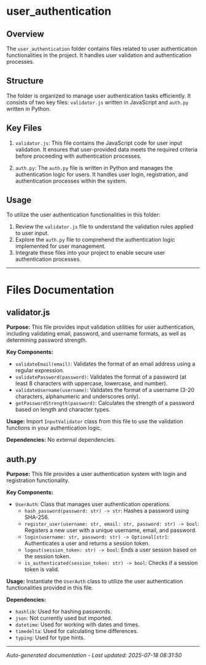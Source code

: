 # user_authentication

## Overview
The `user_authentication` folder contains files related to user authentication functionalities in the project. It handles user validation and authentication processes.

## Structure
The folder is organized to manage user authentication tasks efficiently. It consists of two key files: `validator.js` written in JavaScript and `auth.py` written in Python.

## Key Files
1. `validator.js`: This file contains the JavaScript code for user input validation. It ensures that user-provided data meets the required criteria before proceeding with authentication processes.
   
2. `auth.py`: The `auth.py` file is written in Python and manages the authentication logic for users. It handles user login, registration, and authentication processes within the system.

## Usage
To utilize the user authentication functionalities in this folder:
1. Review the `validator.js` file to understand the validation rules applied to user input.
2. Explore the `auth.py` file to comprehend the authentication logic implemented for user management.
3. Integrate these files into your project to enable secure user authentication processes.

---

# Files Documentation

## validator.js

**Purpose:** This file provides input validation utilities for user authentication, including validating email, password, and username formats, as well as determining password strength.

**Key Components:**
- `validateEmail(email)`: Validates the format of an email address using a regular expression.
- `validatePassword(password)`: Validates the format of a password (at least 8 characters with uppercase, lowercase, and number).
- `validateUsername(username)`: Validates the format of a username (3-20 characters, alphanumeric and underscores only).
- `getPasswordStrength(password)`: Calculates the strength of a password based on length and character types.

**Usage:** Import `InputValidator` class from this file to use the validation functions in your authentication logic.

**Dependencies:** No external dependencies.

## auth.py

**Purpose:** This file provides a user authentication system with login and registration functionality.

**Key Components:**
- `UserAuth`: Class that manages user authentication operations.
  - `hash_password(password: str) -> str`: Hashes a password using SHA-256.
  - `register_user(username: str, email: str, password: str) -> bool`: Registers a new user with a unique username, email, and password.
  - `login(username: str, password: str) -> Optional[str]`: Authenticates a user and returns a session token.
  - `logout(session_token: str) -> bool`: Ends a user session based on the session token.
  - `is_authenticated(session_token: str) -> bool`: Checks if a session token is valid.

**Usage:** Instantiate the `UserAuth` class to utilize the user authentication functionalities provided in this file.

**Dependencies:**
- `hashlib`: Used for hashing passwords.
- `json`: Not currently used but imported.
- `datetime`: Used for working with dates and times.
- `timedelta`: Used for calculating time differences.
- `typing`: Used for type hints.

---
*Auto-generated documentation - Last updated: 2025-07-18 08:31:50*
